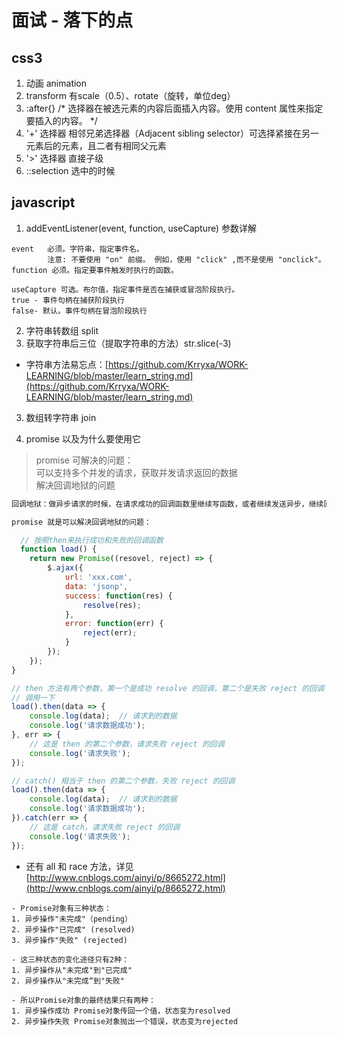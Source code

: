 # 面试 - 落下的点

## css3
1. 动画 animation
2. transform 有scale（0.5）、rotate（旋转，单位deg）
3. :after{} /* 选择器在被选元素的内容后面插入内容。使用 content 属性来指定要插入的内容。 */
4. '+' 选择器 相邻兄弟选择器（Adjacent sibling selector）可选择紧接在另一元素后的元素，且二者有相同父元素
6. '>' 选择器 直接子级
7. ::selection 选中的时候

## javascript
1. addEventListener(event, function, useCapture) 参数详解
```
event	必须。字符串，指定事件名。
        注意: 不要使用 "on" 前缀。 例如，使用 "click" ,而不是使用 "onclick"。 
function 必须。指定要事件触发时执行的函数。 

useCapture 可选。布尔值，指定事件是否在捕获或冒泡阶段执行。
true - 事件句柄在捕获阶段执行
false- 默认。事件句柄在冒泡阶段执行
```
2. 字符串转数组 split
3. 获取字符串后三位（提取字符串的方法）str.slice(-3)
- 字符串方法易忘点：[https://github.com/Krryxa/WORK-LEARNING/blob/master/learn_string.md](https://github.com/Krryxa/WORK-LEARNING/blob/master/learn_string.md)
3. 数组转字符串 join

4. promise 以及为什么要使用它
> promise 可解决的问题：<br>
> 可以支持多个并发的请求，获取并发请求返回的数据<br>
> 解决回调地狱的问题
```JavaScript
回调地狱：做异步请求的时候，在请求成功的回调函数里继续写函数，或者继续发送异步，继续回调，回调函数里又回调，一层一层，嵌套越来越多，就会形成回调地狱。这会使我们的代码可读性变差，不好维护，性能也下降。

promise 就是可以解决回调地狱的问题：

  // 按照then来执行成功和失败的回调函数
  function load() {
    return new Promise((resovel, reject) => {
        $.ajax({
            url: 'xxx.com',
            data: 'jsonp',
            success: function(res) {
                resolve(res);
            },
            error: function(err) {
                reject(err);
            }
        });
    });
}

// then 方法有两个参数，第一个是成功 resolve 的回调，第二个是失败 reject 的回调
// 调用一下
load().then(data => {
    console.log(data);  // 请求到的数据
    console.log('请求数据成功');
}, err => {
    // 这是 then 的第二个参数，请求失败 reject 的回调
    console.log('请求失败');
});

// catch() 相当于 then 的第二个参数，失败 reject 的回调
load().then(data => {
    console.log(data);  // 请求到的数据
    console.log('请求数据成功');
}).catch(err => {
    // 这是 catch，请求失败 reject 的回调
    console.log('请求失败');
});

```
- 还有 all 和 race 方法，详见
[http://www.cnblogs.com/ainyi/p/8665272.html](http://www.cnblogs.com/ainyi/p/8665272.html)

```
- Promise对象有三种状态：
1. 异步操作"未完成"（pending）
2. 异步操作"已完成" (resolved)
3. 异步操作"失败" (rejected)

- 这三种状态的变化途径只有2种：
1. 异步操作从"未完成"到"已完成"
2. 异步操作从"未完成“到"失败"

- 所以Promise对象的最终结果只有两种：
1. 异步操作成功 Promise对象传回一个值，状态变为resolved
2. 异步操作失败 Promise对象抛出一个错误，状态变为rejected
```